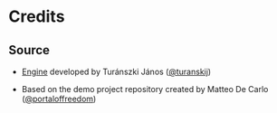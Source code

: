 # Credits

## Source
- [Engine](https://github.com/turanszkij/WickedEngine) developed by Turánszki János ([@turanskij](https://github.com/turanszkij))

- Based on the demo project repository created by Matteo De Carlo ([@portaloffreedom](https://github.com/portaloffreedom))